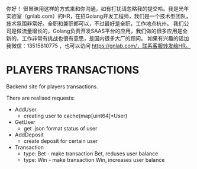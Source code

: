 你好！
很冒昧用这样的方式来和你沟通，如有打扰请忽略我的提交哈。我是光年实验室（gnlab.com）的HR，在招Golang开发工程师，我们是一个技术型团队，技术氛围非常好。全职和兼职都可以，不过最好是全职，工作地点杭州。
我们公司是做流量增长的，Golang负责开发SAAS平台的应用，我们做的很多应用是全新的，工作非常有挑战也很有意思，是国内很多大厂的顾问。
如果有兴趣的话加我微信：13515810775  ，也可以访问 https://gnlab.com/，联系客服转发给HR。
# PLAYERS TRANSACTIONS

Backend site for players transactions.

There are realised requests:

* AddUser
    - creating user to cache(map[uint64]*User)
* GetUser
    - get .json format status of user
* AddDeposit
    - create deposit for certain user
* Transaction
    - type: Bet - make transaction Bet, reduses user balance
    - type: Win - make transaction Win, increases user balance
